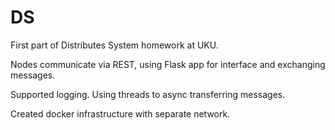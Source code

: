 # DS

First part of Distributes System homework at UKU.

Nodes communicate via REST, using Flask app for interface and exchanging messages.

Supported logging. Using threads to async transferring messages.

Created docker infrastructure with separate network.
